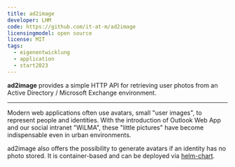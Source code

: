 ```yaml
---
title: ad2image
developer: LHM
code: https://github.com/it-at-m/ad2image
licensingmodel: open source
license: MIT
tags:
  - eigenentwicklung
  - application
  - start2023
---
```


**ad2image** provides a simple HTTP API for retrieving user photos from an Active Directory / Microsoft Exchange environment.

---

Modern web applications often use avatars, small "user images", to represent people and identities.
With the introduction of Outlook Web App and our social intranet "WiLMA", these "little pictures" have become indispensable even in urban environments.

ad2image also offers the possibility to generate avatars if an identity has no photo stored.
It is container-based and can be deployed via [helm-chart](https://github.com/it-at-m/helm-charts/tree/main/charts/ad2image).
